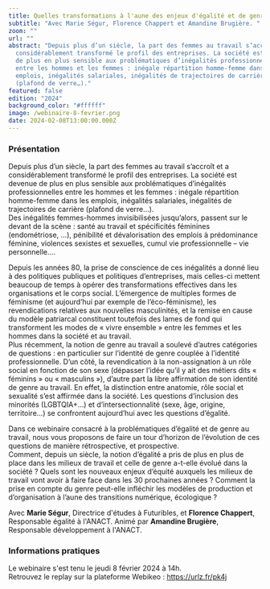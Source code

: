 ```yaml
---
title: Quelles transformations à l'aune des enjeux d'égalité et de genre ?
subtitle: "Avec Marie Ségur, Florence Chappert et Amandine Brugière. "
zoom: ""
url: ""
abstract: "Depuis plus d’un siècle, la part des femmes au travail s’accroît et a
  considérablement transformé le profil des entreprises. La société est devenue
  de plus en plus sensible aux problématiques d’inégalités professionnelles
  entre les hommes et les femmes : inégale répartition homme-femme dans les
  emplois, inégalités salariales, inégalités de trajectoires de carrière
  (plafond de verre…)."
featured: false
edition: "2024"
background_color: "#ffffff"
image: /webinaire-8-fevrier.png
date: 2024-02-08T13:00:00.000Z
---
```

### Présentation

Depuis plus d’un siècle, la part des femmes au travail s’accroît et a considérablement transformé le profil des entreprises. La société est devenue de plus en plus sensible aux problématiques d’inégalités professionnelles entre les hommes et les femmes : inégale répartition homme-femme dans les emplois, inégalités salariales, inégalités de trajectoires de carrière (plafond de verre…).\
Des inégalités femmes-hommes invisibilisées jusqu’alors, passent sur le devant de la scène : santé au travail et spécificités féminines (endométriose, …), pénibilité et dévalorisation des emplois à prédominance féminine, violences sexistes et sexuelles, cumul vie professionnelle – vie personnelle….

Depuis les années 80, la prise de conscience de ces inégalités a donné lieu à des politiques publiques et politiques d’entreprises, mais celles-ci mettent beaucoup de temps à opérer des transformations effectives dans les organisations et le corps social. L’émergence de multiples formes de féminisme (et aujourd’hui par exemple de l’éco-féminisme), les revendications relatives aux nouvelles masculinités, et la remise en cause du modèle patriarcal constituent toutefois des lames de fond qui transforment les modes de « vivre ensemble » entre les femmes et les hommes dans la société et au travail.\
Plus récemment, la notion de genre au travail a soulevé d’autres catégories de questions : en particulier sur l’identité de genre couplée à l’identité professionnelle. D’un côté, la revendication à la non-assignation à un rôle social en fonction de son sexe (dépasser l’idée qu’il y ait des métiers dits « féminins » ou « masculins »), d’autre part la libre affirmation de son identité de genre au travail. En effet, la distinction entre anatomie, rôle social et sexualité s’est affirmée dans la société. Les questions d’inclusion des minorités (LGBTQIA+…) et d’intersectionnalité (sexe, âge, origine, territoire…) se confrontent aujourd’hui avec les questions d’égalité.

Dans ce webinaire consacré à la problématiques d’égalité et de genre au travail, nous vous proposons de faire un tour d’horizon de l’évolution de ces questions de manière rétrospective, et prospective.\
Comment, depuis un siècle, la notion d’égalité a pris de plus en plus de place dans les milieux de travail et celle de genre a-t-elle évolué dans la société ? Quels sont les nouveaux enjeux d’équité auxquels les milieux de travail vont avoir à faire face dans les 30 prochaines années ? Comment la prise en compte du genre peut-elle infléchir les modèles de production et d’organisation à l’aune des transitions numérique, écologique ?

Avec **Marie Ségur**, Directrice d'études à Futuribles, et **Florence Chappert**, Responsable égalité à l'ANACT. Animé par **Amandine Brugière**, Responsable développement à l'ANACT. 

### Informations pratiques

Le webinaire s'est tenu le jeudi 8 février 2024 à 14h. \
Retrouvez le replay sur la plateforme Webikeo : [](https://urlz.fr/pk4j)<https://urlz.fr/pk4j>

